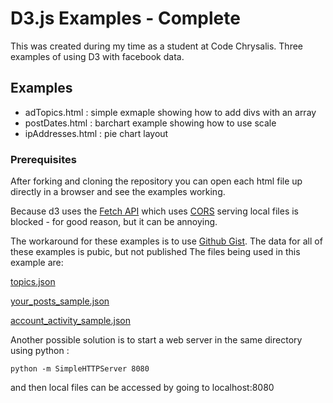 # D3.js Examples - Complete

This was created during my time as a student at Code Chrysalis.
Three examples of using D3 with facebook data.

## Examples
- adTopics.html : simple exmaple showing how to add divs with an array
- postDates.html : barchart example showing how to use scale
- ipAddresses.html : pie chart layout 


### Prerequisites

After forking and cloning the repository you can open each html file up directly in a browser and see the examples working.

Because d3 uses the [Fetch API](https://developer.mozilla.org/en-US/docs/Web/API/Fetch_API) which uses [CORS](https://developer.mozilla.org/en-US/docs/Web/HTTP/CORS) serving local files is blocked - for good reason, but it can be annoying.

The workaround for these examples is to use [Github Gist](https://gist.github.com/). The data for all of these examples is pubic, but not published 
The files being used in this example are:

[topics.json](https://gist.github.com/SQLMD/9936555bce2145af08ea3a7da3410581)

[your_posts_sample.json](https://gist.github.com/SQLMD/98539c0f69d6d694273973070aad590a.js)

[account_activity_sample.json](https://gist.github.com/SQLMD/ae7a2e860a5231081d7d089371e0c777.js)


Another possible solution is to start a web server in the same directory using python : 

```
python -m SimpleHTTPServer 8080 
```

and then local files can be accessed by going to localhost:8080


